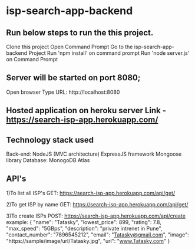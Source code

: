 # isp-search-app-backend

## Run below steps to run the this project.

Clone this project
Open Command Prompt
Go to the isp-search-app-backend Project
Run 'npm install' on command prompt
Run 'node server.js' on Command Prompt

## Server will be started on port 8080;

Open browser
Type URL: http://localhost:8080

## Hosted application on heroku server Link - https://search-isp-app.herokuapp.com/

## Technology stack used
Back-end: NodeJS (MVC architecture)
ExpressJS framework
Mongoose library
Database: MonogoDB Atlas

## API's 
1)To list all ISP's
GET: https://search-isp-app.herokuapp.com/api/get/

2)To get ISP by name
GET: https://search-isp-app.herokuapp.com/api/get/<name>

3)To create ISPs
POST: https://search-isp-app.herokuapp.com/api/create
example: 
{
  "name": "Tatasky",
  "lowest_price": 899,
  "rating": 7.8,
  "max_speed": "5GBps",
  "description": "private intrenet in Pune",
  "contact_number": "7896545212",
  "email": "Tatasky@gmail.com",
  "image": "https://sample/image/url/Tatasky.jpg",
  "url": "www.Tatasky.com"
}
